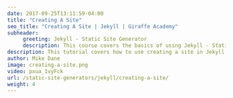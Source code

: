 ```yaml
---
date: 2017-09-25T13:11:59-04:00
title: "Creating A Site"
seo_title: "Creating A Site | Jekyll | Giraffe Academy"
subheader:
     greeting: Jekyll - Static Site Generator
     description: This course covers the basics of using Jekyll - Static Site Generator. Work your way through the videos and we'll teach you everything you need to know to create a professional and scalable website or blog!
description: This tutorial covers how to use creating a site in Jekyll -  Static Site Generator.
author: Mike Dane
image: creating-a-site.png
video: pxua_1vyFck
url: /static-site-generators/jekyll/creating-a-site/
weight: 4
---
```

